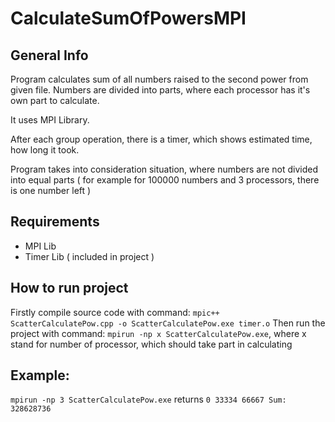 # CalculateSumOfPowersMPI

## General Info
Program calculates sum of all numbers raised to the second power from given file. Numbers are divided into parts, where each processor has it's own part to calculate.

It uses MPI Library.

After each group operation, there is a timer, which shows estimated time, how long it took.

Program takes into consideration situation, where numbers are not divided into equal parts ( for example for 100000 numbers and 3 processors, there is one number left )
## Requirements
* MPI Lib
* Timer Lib ( included in project )

## How to run project

Firstly compile source code with command: ` mpic++ ScatterCalculatePow.cpp -o ScatterCalculatePow.exe timer.o `
Then run the project with command: ` mpirun -np x ScatterCalculatePow.exe `, where x stand for number of processor, which should take part in calculating

## Example:

` mpirun -np 3 ScatterCalculatePow.exe `
returns 
`0
33334
66667
Sum: 328628736
`
